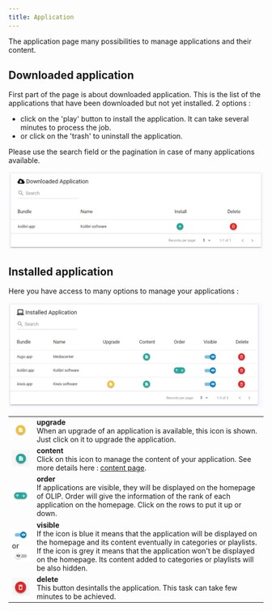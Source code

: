 ```yaml
---
title: Application
---
```


The application page many possibilities to manage applications and their content. 

## Downloaded application

First part of the page is about downloaded application. This is the list of the applications that have been downloaded but not yet installed. 
2 options : 

- click on the 'play' button to install the application. It can take several minutes to process the job. 
- or click on the 'trash' to uninstall the application. 

Please use the search field or the pagination in case of many applications available.

<img src="../assets/image-20191112174808526.png" alt="image-20191112174808526" style="zoom:67%;" /> 



## Installed application

Here you have access to many options to manage your applications : 

<img src="../assets/image-20191112175540393.png" alt="image-20191112175540393" style="zoom:80%;" />

|                                                              |                                                              |
| ------------------------------------------------------------ | ------------------------------------------------------------ |
| ![image-20191112175928345](../assets/image-20191112175928345.png) | **upgrade**<br />When an upgrade of an application is available, this icon is shown. Just click on it to upgrade the application. |
| ![image-20191112175946983](../assets/image-20191112175946983.png) | **content**<br />Click on this icon to manage the content of your application. See more details here : [content page](Content.md). |
| ![image-20191112180000605](../assets/image-20191112180000605.png) | **order**<br />If applications are visible, they will be displayed on the homepage of OLIP. Order will give the information of the rank of each application on the homepage. Click on the rows to put it up or down. <br /> |
| ![image-20191112180016862](../assets/image-20191112180016862.png)<br />or<br />![image-20191112180043054](../assets/image-20191112180043054.png) | **visible**<br />If the icon is blue it means that the application will be displayed on the homepage and its content eventually in categories or playlists. <br />If the icon is grey it means that the application won't be displayed on the homepage. Its content added to categories or playlists will be also hidden. |
| ![image-20191112180118486](../assets/image-20191112180118486.png) | **delete**<br />This button desintalls the application. This task can take few minutes to be achieved. |

